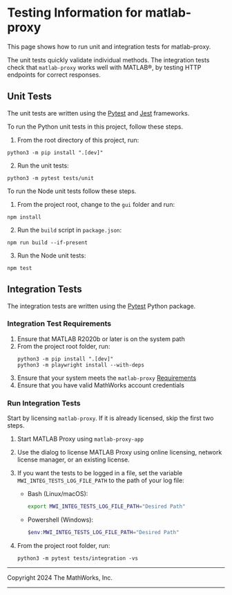 # Testing Information for matlab-proxy


This page shows how to run unit and integration tests for matlab-proxy.

The unit tests quickly validate individual
methods. The integration tests check that `matlab-proxy` works well with MATLAB®, by testing HTTP endpoints for correct responses.

## Unit Tests

The unit tests are written using the
[Pytest](https://docs.pytest.org/en/latest/) and
[Jest](https://jestjs.io/) frameworks.

To run the Python unit tests in this project, follow these steps.

1. From the root directory of this project, run:
  ```
  python3 -m pip install ".[dev]"
  ```
2. Run the unit tests:
  ```
  python3 -m pytest tests/unit
  ```

To run the Node unit tests follow these steps.

1. From the project root, change to the `gui` folder and run:
  ```
  npm install
  ```
2. Run the `build` script in `package.json`:
  ```
  npm run build --if-present
  ```
3. Run the Node unit tests:
  ```
  npm test
  ```

## Integration Tests

The integration tests are written using the [Pytest](https://docs.pytest.org/en/latest/)
Python package.

### Integration Test Requirements


1. Ensure that MATLAB R2020b or later is on the system path
2. From the project root folder, run:
    ```
    python3 -m pip install ".[dev]"
    python3 -m playwright install --with-deps
    ```
3. Ensure that your system meets the `matlab-proxy` [Requirements](https://github.com/mathworks/matlab-proxy#requirements)
4. Ensure that you have valid MathWorks account credentials

### Run Integration Tests

Start by licensing `matlab-proxy`. If it is already licensed, skip the first two steps.

1. Start MATLAB Proxy using `matlab-proxy-app`
1. Use the dialog to license MATLAB Proxy using online licensing, network license manager, or an existing license.
1. If you want the tests to be logged in a file, set the variable `MWI_INTEG_TESTS_LOG_FILE_PATH`
  to the path of your log file:

    - Bash (Linux/macOS):
        ```bash
        export MWI_INTEG_TESTS_LOG_FILE_PATH="Desired Path"
        ```
    - Powershell (Windows):
        ```powershell
        $env:MWI_INTEG_TESTS_LOG_FILE_PATH="Desired Path"
        ```
1. From the project root folder, run:
    ```
    python3 -m pytest tests/integration -vs
    ```

----
Copyright 2024 The MathWorks, Inc.

----